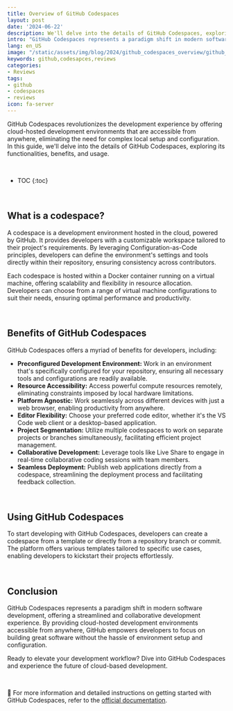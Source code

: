```yaml
---
title: Overview of GitHub Codespaces
layout: post
date: '2024-06-22'
description: We'll delve into the details of GitHub Codespaces, exploring its functionalities, benefits, and usage.
intro: "GitHub Codespaces represents a paradigm shift in modern software development, offering a streamlined and collaborative development experience."
lang: en_US
image: "/static/assets/img/blog/2024/github_codespaces_overview/github_codespaces_overview.jpg"
keywords: github,codesapces,reviews
categories:
- Reviews
tags:
- github
- codespaces
- reviews
icon: fa-server
---
```


GitHub Codespaces revolutionizes the development experience by offering cloud-hosted development environments that are accessible from anywhere, eliminating the need for complex local setup and configuration. In this guide, we'll delve into the details of GitHub Codespaces, exploring its functionalities, benefits, and usage.

<br>

* TOC 
{:toc}

<br>

## What is a codespace?

A codespace is a development environment hosted in the cloud, powered by GitHub. It provides developers with a customizable workspace tailored to their project's requirements. By leveraging Configuration-as-Code principles, developers can define the environment's settings and tools directly within their repository, ensuring consistency across contributors.

Each codespace is hosted within a Docker container running on a virtual machine, offering scalability and flexibility in resource allocation. Developers can choose from a range of virtual machine configurations to suit their needs, ensuring optimal performance and productivity.

<br>

## Benefits of GitHub Codespaces

GitHub Codespaces offers a myriad of benefits for developers, including:

- **Preconfigured Development Environment:** Work in an environment that's specifically configured for your repository, ensuring all necessary tools and configurations are readily available.
- **Resource Accessibility:** Access powerful compute resources remotely, eliminating constraints imposed by local hardware limitations.
- **Platform Agnostic:** Work seamlessly across different devices with just a web browser, enabling productivity from anywhere.
- **Editor Flexibility:** Choose your preferred code editor, whether it's the VS Code web client or a desktop-based application.
- **Project Segmentation:** Utilize multiple codespaces to work on separate projects or branches simultaneously, facilitating efficient project management.
- **Collaborative Development:** Leverage tools like Live Share to engage in real-time collaborative coding sessions with team members.
- **Seamless Deployment:** Publish web applications directly from a codespace, streamlining the deployment process and facilitating feedback collection.

<br>

## Using GitHub Codespaces

To start developing with GitHub Codespaces, developers can create a codespace from a template or directly from a repository branch or commit. The platform offers various templates tailored to specific use cases, enabling developers to kickstart their projects effortlessly.

<br>

## Conclusion

GitHub Codespaces represents a paradigm shift in modern software development, offering a streamlined and collaborative development experience. By providing cloud-hosted development environments accessible from anywhere, GitHub empowers developers to focus on building great software without the hassle of environment setup and configuration.

Ready to elevate your development workflow? Dive into GitHub Codespaces and experience the future of cloud-based development.

<br>

📝 For more information and detailed instructions on getting started with GitHub Codespaces, refer to the [official documentation](https://docs.github.com/en/codespaces).




